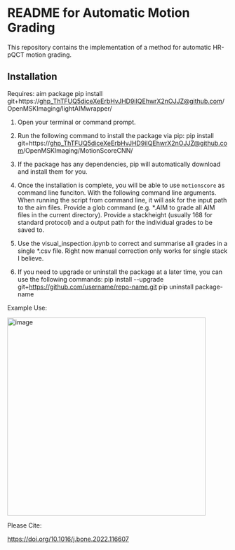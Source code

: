 # README for Automatic Motion Grading

This repository contains the implementation of a method for automatic HR-pQCT motion grading. 

## Installation

Requires: aim package
pip install git+https://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@github.com/OpenMSKImaging/lightAIMwrapper/

1. Open your terminal or command prompt.

2. Run the following command to install the package via pip:
pip install git+https://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@github.com/OpenMSKImaging/MotionScoreCNN/

3. If the package has any dependencies, pip will automatically download and install them for you.

4. Once the installation is complete, you will be able to use `motionscore` as command line funciton. With the following command line arguments. When running the script from command line, it will ask for the input path to the aim files. Provide a glob command (e.g. *.AIM to grade all AIM files in the current directory). Provide a stackheight (usually 168 for standard protocol) and a output path for the individual grades to be saved to. 

5. Use the visual_inspection.ipynb to correct and summarise all grades in a single *.csv file. Right now manual correction only works for single stack I believe. 

6. If you need to upgrade or uninstall the package at a later time, you can use the following commands:
pip install --upgrade git+https://github.com/username/repo-name.git
pip uninstall package-name


Example Use:

<img width="452" alt="image" src="https://github.com/OpenMSKImaging/MotionScoreCNN/assets/92020703/f4d8da86-4769-46b0-8eb5-dbd91b379762">

Please Cite:

https://doi.org/10.1016/j.bone.2022.116607 
